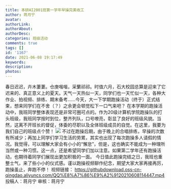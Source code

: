 ```yaml
---
title: 本研AI2001班第一学年早操完美收工
author: 蒋月宁
avatar: 
authorLink: 
authorAbout: 
authorDesc: 
categories: 班级活动
comments: true
tags: []
id: '1167'
date: 2021-06-08 19:17:49
keywords:
description:
photos:
---
```


春日迟迟，卉木萋萋。仓庚喈喈，采蘩祁祁。时值六月，石大校园总算是迎来了它迟来的、真正意义上的夏天。天气一天热似一天，同学们也一天忙似一天，各种大作业、拍视频、排练、期末备考......今天，大一下学期跑操活动（终于）正式结束，想来同学们在不舍（？）之余更会顿觉松下一口气来吧？ 在本学期的跑操活动中，我班同学整体表现还是非常可圈可点的。作为20级计算机学院跑操队的打头班级，我班同学按时到位，整齐列队，口号嘹亮，彰显了良好的班级风貌。当然，这离不开班长的督促，体委的尽职以及全体班级成员的自觉。在这里，我要为我们自己的班级点个赞！ [![](https://www.aiupc.xyz/wp-content/uploads/2021/06/wp_editor_md_230cec81d89c5a0e0c3692b1eaa110c9.jpg)](https://www.aiupc.xyz/wp-content/uploads/2021/06/wp_editor_md_230cec81d89c5a0e0c3692b1eaa110c9.jpg) 不过在跑操后期，由于晚上的合唱排练，早操的次数有所减少；再加上同学们学习生活的劳累，其实也出现了每次跑操多人请假的情况。我觉得，可以理解大家会有小小的“懈怠”，但是，这也确实不能成为一种理所当然或一种习惯。这一点，还是希望同学们加以注意。如果第二学年还有跑操活动，也期待着同学们展现出更加积极的一面。 今日值此跑操完结之日，我班也重整士气，来了些小小的仪式感。谨以跑操视频聊作纪念，期望大家大家再接再厉，跑操虽止，奔跑不停！ 视频链接： https://githubdownload.oss-cn-qingdao.aliyuncs.com/QQ%E8%A7%86%E9%A2%9120210608114447.mp4 投稿人：蒋月宁 审核：蒋月宁